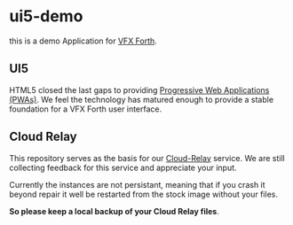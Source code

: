 # ui5-demo
this is a demo Application for [VFX Forth](https://vfxforth.com/).

## UI5
HTML5 closed the last gaps to providing [Progressive Web Applications (PWAs)](https://en.wikipedia.org/wiki/Progressive_web_application).
We feel the technology has matured enough to provide a stable foundation for a VFX Forth user interface.

## Cloud Relay
This repository serves as the basis for our [Cloud-Relay](https://vfxforth.com/pricing) service.
We are still collecting feedback for this service and appreciate your input.

Currently the instances are not persistant, meaning that if you crash it beyond repair it well be restarted from the stock image without your files.

__So please keep a local backup of your Cloud Relay files__.
